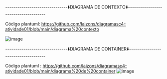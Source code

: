 -------------------------------⬇️DIAGRAMA DE CONTEXTO⬇️-------------------------------------

Código plantuml: https://github.com/laizons/diagramasc4-atividade01/blob/main/diagrama%20contexto

![image](https://github.com/user-attachments/assets/3ef5564a-6964-47b6-a2df-0e02e76584ae)




-------------------------------⬇️DIAGRAMA DE CONTAINER⬇️------------------------------------

Código plantuml : https://github.com/laizons/diagramasc4-atividade01/blob/main/diagrama%20de%20container
![image](https://github.com/user-attachments/assets/9468b7b9-6661-4c92-aea6-4c6a17c5d048)

